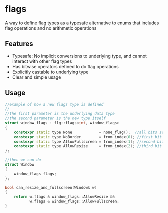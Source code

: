 # flags
A way to define flag types as a typesafe alternative to enums that includes flag operations and no arithmetic operations

## Features
 * Typesafe: No implicit conversions to underlying type, and cannot interact with other flag types
 * Has bitwise operators defined to do flag operations
 * Explicitly castable to underlying type
 * Clear and simple usage

## Usage

```cpp
//example of how a new flags type is defined
//
//the first parameter is the underlying data type
//the second parameter is the new type itself
struct window_flags : flg::flags<int, window_flags>
{
    constexpr static type None            = none_flag();  //all bits set to 0
    constexpr static type NoBorder        = from_index(0); //first bit set to 1
    constexpr static type AllowFullscreen = from_index(1); //second bit set to 1
    constexpr static type AllowResize     = from_index(2); //third bit set to 1
};

//then we can do
struct Window
{
    window_flags flags;
};

bool can_resize_and_fullscreen(Window& w)
{
    return w.flags & window_flags::AllowResize &&
           w.flags & window_flags::AllowFullscreen;
}
```
